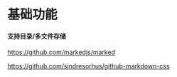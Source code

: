 # 基础功能

#### 支持目录/多文件存储

https://github.com/markedjs/marked

https://github.com/sindresorhus/github-markdown-css
